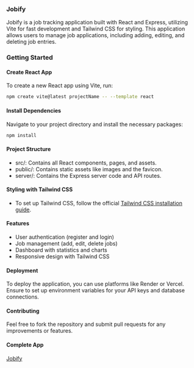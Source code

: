 ### Jobify
Jobify is a job tracking application built with React and Express, utilizing Vite for fast development and Tailwind CSS for styling. This application allows users to manage job applications, including adding, editing, and deleting job entries.

### Getting Started
#### Create React App
To create a new React app using Vite, run:

```sh
npm create vite@latest projectName -- --template react
```
#### Install Dependencies
Navigate to your project directory and install the necessary packages:

```sh
npm install
```
#### Project Structure
- src/: Contains all React components, pages, and assets.
- public/: Contains static assets like images and the favicon.
- server/: Contains the Express server code and API routes.

#### Styling with Tailwind CSS
- To set up Tailwind CSS, follow the official [Tailwind CSS installation guide](https://tailwindcss.com/).

#### Features
- User authentication (register and login)
- Job management (add, edit, delete jobs)
- Dashboard with statistics and charts
- Responsive design with Tailwind CSS

#### Deployment
To deploy the application, you can use platforms like Render or Vercel. Ensure to set up environment variables for your API keys and database connections.

#### Contributing
Feel free to fork the repository and submit pull requests for any improvements or features.

#### Complete App

[Jobify](https://mern-app-ckej.onrender.com)
